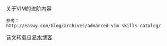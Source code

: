 关于VIM的进阶内容

```
参考：
http://easwy.com/blog/archives/advanced-vim-skills-catalog/
```

该文转载自[易水博客](http://easwy.com/blog/)